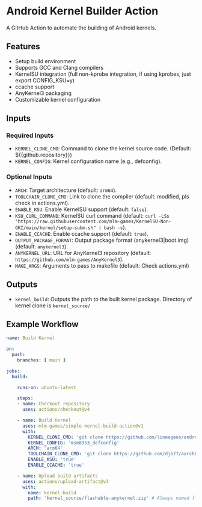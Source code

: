 # Android Kernel Builder Action

A GitHub Action to automate the building of Android kernels.

## Features

- Setup build environment
- Supports GCC and Clang compilers
- KernelSU integration (full non-kprobe integration, if using kprobes, just export CONFIG_KSU=y)
- ccache support
- AnyKernel3 packaging
- Customizable kernel configuration

## Inputs

### Required Inputs

- `KERNEL_CLONE_CMD`: Command to clone the kernel source code. (Default: ${{github.repository}})
- `KERNEL_CONFIG`: Kernel configuration name (e.g., defconfig).

### Optional Inputs

- `ARCH`: Target architecture (default: `arm64`).
- `TOOLCHAIN_CLONE_CMD`: Link to clone the compiler (default: modified, pls check in actions.yml).
- `ENABLE_KSU`: Enable KernelSU support (default: `false`).
- `KSU_CURL_COMMAND`: KernelSU curl command (default: `curl -LSs "https://raw.githubusercontent.com/mlm-games/KernelSU-Non-GKI/main/kernel/setup-subm.sh" | bash -s`).
- `ENABLE_CCACHE`: Enable ccache support (default: `true`).
- `OUTPUT_PACKAGE_FORMAT`: Output package format (anykernel3|boot.img) (default: `anykernel3`).
- `ANYKERNEL_URL`: URL for AnyKernel3 repository (default: `https://github.com/mlm-games/AnyKernel3`).
- `MAKE_ARGS`: Arguments to pass to makefile (default: Check actions.yml)

## Outputs

- `kernel_build`: Outputs the path to the built kernel package. Directory of kernel clone is `kernel_source/`

## Example Workflow

```yaml
name: Build Kernel

on:
  push:
    branches: [ main ]

jobs:
  build:

    runs-on: ubuntu-latest

    steps:
    - name: Checkout repository
      uses: actions/checkout@v4

    - name: Build Kernel
      uses: mlm-games/simple-kernel-build-action@v1
      with:
        KERNEL_CLONE_CMD: 'git clone https://github.com/lineageos/android_kernel_xiaomi_msm8953 -b android 13.0' # PSA: directory and depth=1 are added automatically!
        KERNEL_CONFIG: 'msm8953_defconfig'
        ARCH: 'arm64'
        TOOLCHAIN_CLONE_CMD: 'git clone https://github.com/djb77/aarch64-linux-android-4.9 ./toolchain/gcc'
        ENABLE_KSU: 'true'
        ENABLE_CCACHE: 'true'

    - name: Upload build artifacts
      uses: actions/upload-artifact@v3
      with:
        name: kernel-build
        path: 'kernel_source/flashable-anykernel.zip' # Always named flashable-anykernel.zip
